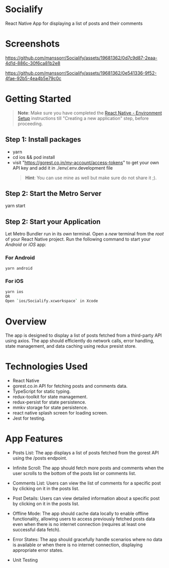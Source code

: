 # Socialify

React Native App for displaying a list of posts and their comments

# Screenshots
https://github.com/manssorr/Socialify/assets/19681362/0d7c9d87-2eaa-4d1d-886c-30f6ca81b2e8


https://github.com/manssorr/Socialify/assets/19681362/0e541336-9f52-4fae-92b5-4ea4b5e79c0c


# Getting Started

> **Note**: Make sure you have completed the [React Native - Environment Setup](https://reactnative.dev/docs/environment-setup) instructions till "Creating a new application" step, before proceeding.

## Step 1: Install packages

- yarn
- cd ios && pod install
- visit "https://gorest.co.in/my-account/access-tokens" to get your own API key and add it in ./env/.env.development file
  > **Hint**: You can use mine as well but make sure do not share it ;).

## Step 2: Start the Metro Server

yarn start

## Step 2: Start your Application

Let Metro Bundler run in its _own_ terminal. Open a _new_ terminal from the _root_ of your React Native project. Run the following command to start your _Android_ or _iOS_ app:

### For Android

```bash
yarn android
```

### For iOS

```bash
yarn ios
OR
Open `ios/Socialify.xcworkspace` in Xcode
```

# Overview

The app is designed to display a list of posts fetched from a third-party API using axios. The app should efficiently do network calls, error handling, state management, and data caching using redux presist store.

# Technologies Used

- React Native
- gorest.co.in API for fetching posts and comments data.
- TypeScript for static typing.
- redux-toolkit for state management.
- redux-persist for state persistence.
- mmkv storage for state persistence.
- react native splash screen for loading screen.
- Jest for testing.

# App Features

- Posts List: The app displays a list of posts fetched from the gorest API using the /posts endpoint.

- Infinite Scroll: The app should fetch more posts and comments when the user scrolls to the bottom of the posts list or comments list.

- Comments List: Users can view the list of comments for a specific post by clicking on it in the posts list.

- Post Details: Users can view detailed information about a specific post by clicking on it in the posts list.

- Offline Mode: The app should cache data locally to enable offline functionality, allowing users to access previously fetched posts data even when there is no internet connection (requires at least one successful data fetch).

- Error States: The app should gracefully handle scenarios where no data is available or when there is no internet connection, displaying appropriate error states.

- Unit Testing
